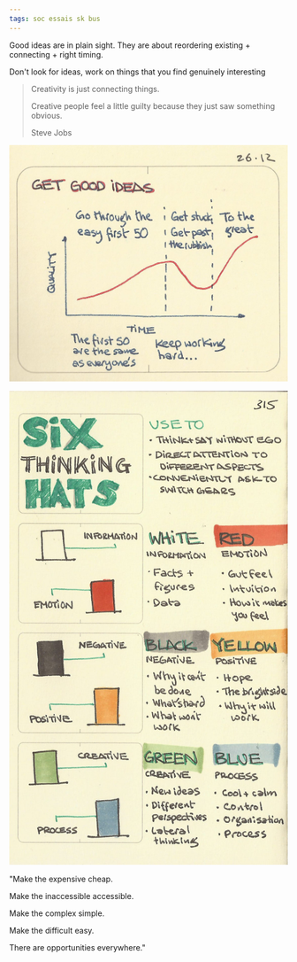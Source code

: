 ```yaml
---
tags: soc essais sk bus
---
```


Good ideas are in plain sight. They are about reordering existing + connecting + right timing.

Don't look for ideas, work on things that you find genuinely interesting 

> Creativity is just connecting things. 
> 
> Creative people feel a little guilty because they just saw something obvious. 
> 
> Steve Jobs


![](/static/img/get-good-ideas.jpeg)

![](/static/img/six-hats.jpeg)


"Make the expensive cheap.

Make the inaccessible accessible.

Make the complex simple.

Make the difficult easy.

There are opportunities everywhere."

